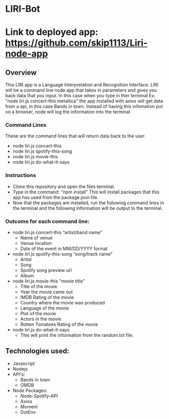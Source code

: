 # LIRI-Bot

# Link to deployed app: https://github.com/skip1113/Liri-node-app

## Overview
This LIRI app is a Language Interpretation and Recognition Interface. LIRI will be a command line node app that takes in parameters and gives you back data that you input.
In this case when you type in ther terminal Ex: "node liri.js concert-this metallica" the app installed with axios will get data from a api, in this case Bands in town. Instead of having this infomation put on a browser, node will log the information into the terminal.
### Command Lines
These are the command lines that will return data back to the user.
* node liri.js concert-this
* node liri.js spotify-this-song
* node liri.js movie-this
* node liri.js do-what-it-says
### Instructions
* Clone this repository and open the files terminal.
* Type in the command: "npm install" This will install packages that this app has used from the package.json file.
* Now that the packages are installed, run the following command lines in the terminal and the following information will be output to the terminal.
### Outcome for each command line:
* node liri.js concert-this “artist/band name”
    * Name of venue
    * Venue location
    * Date of the event in MM/DD/YYYY format
* node liri.js spotify-this-song “song/track name”
    * Artist
    * Song
    * Spotify song preview url
    * Album
* node liri.js movie-this “movie title”
    * Title of the movie
    * Year the movie came out
    * IMDB Rating of the movie
    * Country where the movie was produced
    * Language of the movie
    * Plot of the movie
    * Actors in the movie
    * Rotten Tomatoes Rating of the movie
* node liri.js do-what-it-says
    * This will print the information from the random.txt file.

## Technologies used:
* Javascript
* Nodejs
* API's:
    * Bands in town 
    * OMDB
* Node Packages:
    * Node-Spotify-API
    * Axios
    * Moment
    * DotEnv
